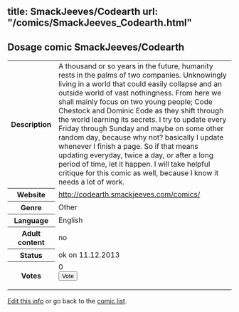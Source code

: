 title: SmackJeeves/Codearth
url: "/comics/SmackJeeves_Codearth.html"
---
Dosage comic SmackJeeves/Codearth
-----------------------------------------

<p id="msg"></p>
<script type="text/javascript">
if (window.location.search === '?edit_info_mail=sent_ok') {
  var elem = document.getElementById("msg");
  elem.innerHTML = 'Edited information sucessfully sent for review, which is usually done daily. Thanks!';
  elem.className = 'ok';
}
</script>
<table class="comicinfo">
<tr>
<th>Description</th><td>A thousand or so years in the future, humanity rests in the palms of two companies. Unknowingly living in a world that could easily collapse and an outside world of vast nothingness. From here we shall mainly focus on two young people; Code Chestock and Dominic Eode as they shift through the world learning its secrets. I try to update every Friday through Sunday and maybe on some other random day, because why not? basically I update whenever I finish a page. So if that means updating everyday, twice a day, or after a long period of time, let it happen. I will take helpful critique for this comic as well, because I know it needs a lot of work.</td>
</tr>
<tr>
<th>Website</th><td><a href="http://codearth.smackjeeves.com/comics/">http://codearth.smackjeeves.com/comics/</a></td>
</tr>
<tr>
<th>Genre</th><td>Other</td>
</tr>
<tr>
<th>Language</th><td>English</td>
</tr>
<tr>
<th>Adult content</th><td>no</td>
</tr>
<tr>
<th>Status</th><td>ok on 11.12.2013</td>
</tr>
<tr>
<th>Votes</th><td>0
<form action="http://gaecounter.appspot.com/count/" method="POST">
<input name="name" type="hidden" value="SmackJeeves_Codearth"/>
<input name="uid" type="hidden" id="voteuid" value=""/>
<input type="submit" value="Vote"/>
</form>
</td>
</tr>
</table>
<script type="text/javascript">
var ua = navigator.userAgent;
document.getElementById("voteuid").value = ua.replace(/[^a-zA-Z0-9\._:]/g , "_");;
</script>

[Edit this info](SmackJeeves_Codearth_edit.html) or go back to the [comic list](../comic-index.html).
